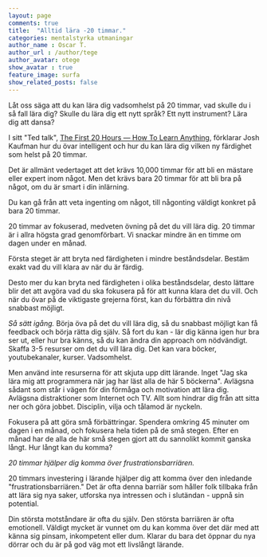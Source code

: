 ```yaml
---
layout: page
comments: true
title:  "Alltid lära -20 timmar."
categories: mentalstyrka utmaningar
author_name : Oscar T.
author_url : /author/tege
author_avatar: otege
show_avatar : true
feature_image: surfa
show_related_posts: false
---
```



Låt oss säga att du kan lära dig vadsomhelst på 20 timmar, vad skulle du i så fall lära dig?
Skulle du lära dig ett nytt språk? Ett nytt instrument? Lära dig att dansa?

I sitt "Ted talk", 
[The First 20 Hours — How To Learn Anything](https://www.youtube.com/watch?v=5MgBikgcWnY), förklarar Josh Kaufman hur du övar intelligent och hur du kan lära dig vilken ny färdighet som helst på
20 timmar.

Det är allmänt vedertaget att det krävs 10,000 timmar för att bli en mästare eller expert inom något. Men det krävs bara 20 timmar för att bli bra på något, om du är smart i din inlärning.

Du kan gå från att veta ingenting om något, till någonting väldigt konkret på bara 20 timmar.

20 timmar av fokuserad, medveten övning på det du vill lära dig. 20 timmar är i allra högsta grad genomförbart. Vi snackar mindre än en timme om dagen under en månad.

Första steget är att bryta ned färdigheten i mindre beståndsdelar. Bestäm exakt vad du vill klara av när du är färdig.

Desto mer du kan bryta ned färdigheten i olika beståndsdelar, desto lättare blir det att avgöra vad du ska fokusera på för att kunna klara det du vill.
Och när du övar på de viktigaste grejerna först, kan du förbättra din nivå snabbast möjligt.

*Så sätt igång.* Börja öva på det du vill lära dig, så du snabbast möjligt kan få feedback och börja rätta dig själv.
Så fort du kan - lär dig känna igen hur bra ser ut, eller hur bra känns, så du kan ändra din approach om nödvändigt.
Skaffa 3-5 resurser om det du vill lära dig. Det kan vara böcker, youtubekanaler, kurser. Vadsomhelst.

Men använd inte resurserna för att skjuta upp ditt lärande. Inget "Jag ska lära mig att programmera när jag har läst alla de här 5 böckerna".
Avlägsna sådant som står i vägen för din förmåga och motivation att lära dig. Avlägsna distraktioner som
Internet och TV. Allt som hindrar dig från att sitta ner och göra jobbet. Disciplin, vilja och tålamod är nyckeln.

Fokusera på att göra små förbättringar. Spendera omkring 45 minuter om dagen i en månad, och fokusera hela tiden på de små stegen.
Efter en månad har de alla de här små stegen gjort att du sannolikt kommit ganska långt. Hur långt kan du komma?

*20 timmar hjälper dig komma över frustrationsbarriären.*

20 timmars investering i lärande hjälper dig att komma över den inledande "frustrationsbarriären." Det är ofta denna barriär som håller folk
tillbaka från att lära sig nya saker, utforska nya intressen och i slutändan - uppnå sin potential.

Din största motståndare är ofta du själv. Den största barriären är ofta emotionell. Väldigt mycket är vunnet om du kan komma över det där med att känna sig
pinsam, inkompetent eller dum. Klarar du bara det öppnar du nya dörrar och du är på god väg mot ett livslångt lärande.
